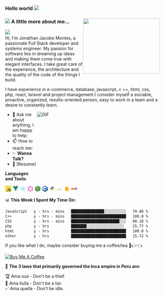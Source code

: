 ### Hello world <img src="https://media.giphy.com/media/hvRJCLFzcasrR4ia7z/giphy.gif" width="25px">
### <img align="right" src="https://i.ibb.co/hV140pM/4.png" width="250" height="180">

### <img src="https://whitneyacosta.github.io/Disenodesitios-web/img/github2.png" width="50"> A little more about me...  

![](https://visitor-badge.glitch.me/badge?page_id=abhisheknaiidu.abhisheknaiidu)
<br />
Hi, I'm Jonathan Jacobe Montes, a passionate Full Stack developer and systems engineer. My passion for software lies in dreaming up ideas and making them come true with elegant interfaces. I take great care of the experience, the architecture and the quality of the code of the things I build.

I have experience in e-commerce, database, javascript, c ++, html, css, php, react, laravel and project management.I consider myself a sociable, proactive, organized, results-oriented person, easy to work in a team and a desire to constantly learn.


  <img align="right" alt="GIF" src="https://media0.giphy.com/media/3pAQUswTjSVEL39Fsc/giphy.gif" width="400" height="220" />
  
- 💬 Ask me about anything, I am happy to help;
- 📫 How to reach me: 
- ✨ **Wanna Talk?** 
- 📝 [Resume]

**Languages and Tools:**  

<code><img height="20" src="https://raw.githubusercontent.com/github/explore/80688e429a7d4ef2fca1e82350fe8e3517d3494d/topics/javascript/javascript.png"></code>
<code><img height="20" src="https://raw.githubusercontent.com/github/explore/80688e429a7d4ef2fca1e82350fe8e3517d3494d/topics/vue/vue.png"></code>
<code><img height="20" src="https://raw.githubusercontent.com/github/explore/80688e429a7d4ef2fca1e82350fe8e3517d3494d/topics/react/react.png"></code>
<code><img height="20" src="https://raw.githubusercontent.com/github/explore/5c058a388828bb5fde0bcafd4bc867b5bb3f26f3/topics/graphql/graphql.png"></code>
<code><img height="20" src="https://raw.githubusercontent.com/github/explore/80688e429a7d4ef2fca1e82350fe8e3517d3494d/topics/nodejs/nodejs.png"></code>
<code><img height="20" src="https://raw.githubusercontent.com/github/explore/80688e429a7d4ef2fca1e82350fe8e3517d3494d/topics/cpp/cpp.png"></code>
<code><img height="20" src="https://raw.githubusercontent.com/github/explore/80688e429a7d4ef2fca1e82350fe8e3517d3494d/topics/python/python.png"></code>
<code><img height="20" src="https://raw.githubusercontent.com/github/explore/80688e429a7d4ef2fca1e82350fe8e3517d3494d/topics/mysql/mysql.png"></code>
<code><img height="20" src="https://raw.githubusercontent.com/github/explore/80688e429a7d4ef2fca1e82350fe8e3517d3494d/topics/firebase/firebase.png"></code>
<code><img height="20" src="https://raw.githubusercontent.com/github/explore/80688e429a7d4ef2fca1e82350fe8e3517d3494d/topics/git/git.png"></code>

📊 **This Week I Spent My Time On:**
<!--START_SECTION:waka-->
```text
JavaScript   y - hrs - mins   ███████████████░░░░░░░░░░   70.88 % 
C++          y - hrs - mins   █████████████████████████   100.0 % 
CSS          y - hrs - mins   ██████████████████████░░░   80.18 % 
php          y - hrs          ███████░░░░░░░░░░░░░░░░░    25.77 % 
html         y - hrs          █████████████████████████   100.0 % 
other        y - hrs          █████████████████████████   15.72 % 
```
<!--END_SECTION:waka-->

If you like what I do, maybe consider buying me a coffee/tea 🥺👉👈

<a href="https://www.linkedin.com/in/jonathanjacobemontes/" target="_blank"><img src="https://cdn.buymeacoffee.com/buttons/v2/default-red.png" alt="Buy Me A Coffee" width="150" ></a>

🚧 **The 3 laws that primarily governed the Inca empire in Peru are:**
<!-- TODO-IST:START -->
🏆  Ama sua - Don't be a thief.          
🌸  Ama llulla - Don't be a liar.          
✅  Ama quella - Don't be idle.          
<!-- TODO-IST:END -->




